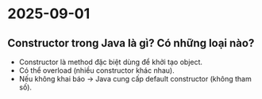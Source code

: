 # 2025-09-01

## Constructor trong Java là gì? Có những loại nào?

- Constructor là method đặc biệt dùng để khởi tạo object.
- Có thể overload (nhiều constructor khác nhau).
- Nếu không khai báo → Java cung cấp default constructor (không tham số).
